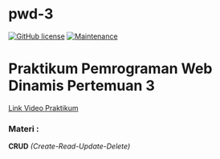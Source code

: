 # pwd-3

[![GitHub license](https://img.shields.io/github/license/Naereen/StrapDown.js.svg)](https://github.com/himawanTIF/pwd-3/blob/main/LICENSE)
[![Maintenance](https://img.shields.io/badge/Maintained%3F-yes-green.svg)](https://github.com/himawanTIF/pwd-3/graphs/commit-activity)

# Praktikum Pemrograman Web Dinamis Pertemuan 3
[Link Video Praktikum](https://drive.google.com/file/d/1cNilODZdYQlZmsbG_UDd26h3aQvEfo6k/view)

### Materi :
__CRUD__ *(Create-Read-Update-Delete)*



